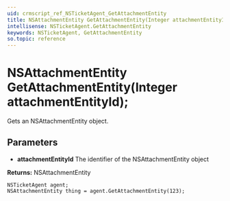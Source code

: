 ```yaml
---
uid: crmscript_ref_NSTicketAgent_GetAttachmentEntity
title: NSAttachmentEntity GetAttachmentEntity(Integer attachmentEntityId);
intellisense: NSTicketAgent.GetAttachmentEntity
keywords: NSTicketAgent, GetAttachmentEntity
so.topic: reference
---
```


# NSAttachmentEntity GetAttachmentEntity(Integer attachmentEntityId);

Gets an NSAttachmentEntity object.

## Parameters

* **attachmentEntityId** The identifier of the NSAttachmentEntity object

**Returns:** NSAttachmentEntity

```crmscript
NSTicketAgent agent;
NSAttachmentEntity thing = agent.GetAttachmentEntity(123);
```

